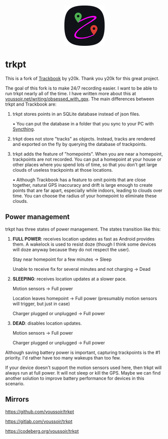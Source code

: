 <p align="center"><img src="https://raw.githubusercontent.com/voussoir/trkpt/master/trkpt_squircle_128x128.png"/></p>

trkpt
=====

This is a fork of [Trackbook](https://codeberg.org/y20k/trackbook) by y20k. Thank you y20k for this great project.

The goal of this fork is to make 24/7 recording easier. I want to be able to run trkpt nearly all of the time. I have written more about this at [voussoir.net/writing/obsessed_with_gpx](https://voussoir.net/writing/obsessed_with_gpx). The main differences between trkpt and Trackbook are:

1. trkpt stores points in an SQLite database instead of json files.

    &bull; You can put the database in a folder that you sync to your PC with [Syncthing](https://f-droid.org/en/packages/com.nutomic.syncthingandroid/).

2. trkpt does not store "tracks" as objects. Instead, tracks are rendered and exported on the fly by querying the database of trackpoints.

3. trkpt adds the feature of "homepoints". When you are near a homepoint, trackpoints are not recorded. You can put a homepoint at your house or other places where you spend lots of time, so that you don't get large clouds of useless trackpoints at those locations.

    &bull; Although Trackbook has a feature to omit points that are close together, natural GPS inaccuracy and drift is large enough to create points that are far apart, especially while indoors, leading to clouds over time. You can choose the radius of your homepoint to eliminate these clouds.

## Power management

trkpt has three states of power management. The states transition like this:

1. **FULL POWER**: receives location updates as fast as Android provides them. A wakelock is used to resist doze (though I think some devices will doze anyway because they do not respect the user).

    Stay near homepoint for a few minutes → Sleep

    Unable to receive fix for several minutes and not charging → Dead

2. **SLEEPING**: receives location updates at a slower pace.

    Motion sensors → Full power

    Location leaves homepoint → Full power (presumably motion sensors will trigger, but just in case)

    Charger plugged or unplugged → Full power

3. **DEAD**: disables location updates.

    Motion sensors → Full power

    Charger plugged or unplugged → Full power

Although saving battery power is important, capturing trackpoints is the #1 priority. I'd rather have too many wakeups than too few.

If your device doesn't support the motion sensors used here, then trkpt will always run at full power. It will not sleep or kill the GPS. Maybe we can find another solution to improve battery performance for devices in this scenario.

## Mirrors

https://github.com/voussoir/trkpt

https://gitlab.com/voussoir/trkpt

https://codeberg.org/voussoir/trkpt
